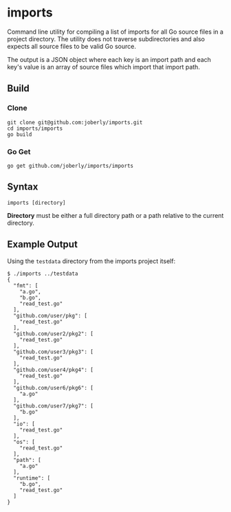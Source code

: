 # imports
Command line utility for compiling a list of imports for all Go source files
in a project directory. The utility does not traverse subdirectories and also
expects all source files to be valid Go source.

The output is a JSON object where each key is an import path and each key's
value is an array of source files which import that import path.

## Build
### Clone
```shell
git clone git@github.com:joberly/imports.git
cd imports/imports
go build
```
### Go Get
```shell
go get github.com/joberly/imports/imports
```

## Syntax
```
imports [directory]
```
**Directory** must be either a full directory path or a path relative to the
current directory.

## Example Output

Using the ```testdata``` directory from the imports project itself:

```
$ ./imports ../testdata
{
  "fmt": [
    "a.go",
    "b.go",
    "read_test.go"
  ],
  "github.com/user/pkg": [
    "read_test.go"
  ],
  "github.com/user2/pkg2": [
    "read_test.go"
  ],
  "github.com/user3/pkg3": [
    "read_test.go"
  ],
  "github.com/user4/pkg4": [
    "read_test.go"
  ],
  "github.com/user6/pkg6": [
    "a.go"
  ],
  "github.com/user7/pkg7": [
    "b.go"
  ],
  "io": [
    "read_test.go"
  ],
  "os": [
    "read_test.go"
  ],
  "path": [
    "a.go"
  ],
  "runtime": [
    "b.go",
    "read_test.go"
  ]
}
```
